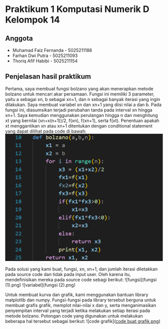 # Praktikum 1 Komputasi Numerik D Kelompok 14
## Anggota
* Muhamad Faiz Fernanda - 5025211186
* Farhan Dwi Putra - 5025211093
* Thoriq Afif Habibi - 5025211154
## Penjelasan hasil praktikum
Pertama, saya membuat fungsi bolzano yang akan menerapkan metode bolzano untuk mencari akar persamaan. Fungsi ini memiliki 3 parameter, yaitu a sebagai xn, b sebagai xn+1, dan n sebagai banyak iterasi yang ingin dilakukan. Saya membuat variabel xn dan xn+1 yang diisi nilai a dan b. Pada fungsi ini, diasumsikan terjadi perubahan tanda pada interval xn hingga xn+1. Saya kemudian menggunakan perulangan hingga n dan menghitung xt yang bernilai (xn+x(n+1))/2, f(xn), f(xn+1), serta f(xt). Penentuan apakah xt menggantikan xn atau xn+1 ditentukan dengan conditional statement yang dapat dilihat pada code di bawah:
![Fungsi Metode Bolzano](Screenshot_20221030_084113.png)

Pada solusi yang kami buat, fungsi, xn, xn+1, dan jumlah iterasi diletakkan pada source code dan tidak pada input user. Oleh karena itu, mendefinisikan mereka pada source code sebagi berikut:
![fungsi](fungsi (1).png)
![variabel](fungsi (2).png)

Untuk membuat kurva dan grafik, kami menggunakan bantuan library matplotlib dan numpy. Fungsi-fungsi pada library tersebut berguna untuk membuat grafis grafik, memplot nilai-nilai x dan y, serta menganimasikan penyempitan interval yang terjadi ketika melakukan setiap iterasi pada metode bolzano. Potongan code yang digunakan untuk melakukan beberapa hal tersebut sebagai berikut:
![code grafik]([code buat grafik.png](https://github.com/Thoriqaafif/P1_Komnum_D14/blob/main/code%20buat%20grafik.png))

